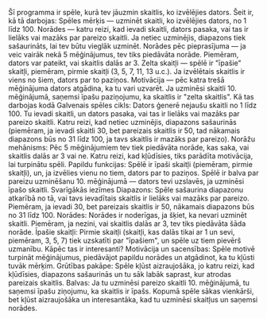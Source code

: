 Šī programma ir spēle, kurā tev jāuzmin skaitlis, ko izvēlējies dators. Šeit ir, kā tā darbojas:
Spēles mērķis — uzminēt skaitli, ko izvēlējies dators, no 1 līdz 100.
Norādes — katru reizi, kad ievadi skaitli, dators pasaka, vai tas ir lielāks vai mazāks par pareizo skaitli. Ja netiec uzminējis, diapazons tiek sašaurināts, lai tev būtu vieglāk uzminēt.
Norādes pēc pieprasījuma — ja veic vairāk nekā 5 mēģinājumus, tev tiks piedāvāta norāde. Piemēram, dators var pateikt, vai skaitlis dalās ar 3.
Zelta skaitļi — spēlē ir "īpašie" skaitļi, piemēram, pirmie skaitļi (3, 5, 7, 11, 13 u.c.). Ja izvēlētais skaitlis ir viens no šiem, dators par to paziņos.
Motivācija — pēc katra trešā mēģinājuma dators atgādina, ka tu vari uzvarēt. Ja uzminēsi skaitli 10. mēģinājumā, saņemsi īpašu paziņojumu, ka skaitlis ir "zelta skaitlis".
Kā tas darbojas kodā
Galvenais spēles cikls:
Dators ģenerē nejaušu skaitli no 1 līdz 100.
Tu ievadi skaitli, un dators pasaka, vai tas ir lielāks vai mazāks par pareizo skaitli.
Katru reizi, kad netiec uzminējis, diapazons sašaurinās (piemēram, ja ievadi skaitli 30, bet pareizais skaitlis ir 50, tad nākamais diapazons būs no 31 līdz 100, ja tavs skaitlis ir mazāks par pareizo).
Norāžu mehānisms:
Pēc 5 mēģinājumiem tev tiek piedāvāta norāde, kas saka, vai skaitlis dalās ar 3 vai ne.
Katru reizi, kad kļūdīsies, tiks parādīta motivācija, lai turpinātu spēli.
Papildu funkcijas:
Spēlē ir īpaši skaitļi (piemēram, pirmie skaitļi), un, ja izvēlies vienu no tiem, dators par to paziņos.
Spēlē ir balva par pareizu uzminēšanu 10. mēģinājumā — dators tevi uzslavēs, ja uzminēsi īpašo skaitli.
Svarīgākās iezīmes
Diapazons: Spēle sašaurina diapazonu atkarībā no tā, vai tavs ievadītais skaitlis ir lielāks vai mazāks par pareizo. Piemēram, ja ievadi 30, bet pareizais skaitlis ir 50, nākamais diapazons būs no 31 līdz 100.
Norādes: Norādes ir noderīgas, ja šķiet, ka nevari uzminēt skaitli. Piemēram, ja nezini, vai skaitlis dalās ar 3, tev tiks piedāvāta šāda norāde.
Īpašie skaitļi: Pirmie skaitļi (skaitļi, kas dalās tikai ar 1 un sevi, piemēram, 3, 5, 7) tiek uzskatīti par "īpašiem", un spēle uz tiem pievērš uzmanību.
Kāpēc tas ir interesanti?
Motivācija un sacensības: Spēle motivē turpināt mēģinājumus, piedāvājot papildu norādes un atgādinot, ka tu kļūsti tuvāk mērķim.
Grūtības pakāpe: Spēle kļūst aizraujošāka, jo katru reizi, kad kļūdīsies, diapazons sašaurinās un tu sāk labāk saprast, kur atrodas pareizais skaitlis.
Balvas: Ja tu uzminēsi pareizo skaitli 10. mēģinājumā, tu saņemsi īpašu ziņojumu, ka skaitlis ir īpašs.
Kopumā spēle sākas vienkārši, bet kļūst aizraujošāka un interesantāka, kad tu uzminēsi skaitļus un saņemsi norādes.
